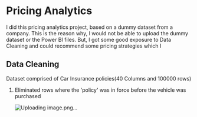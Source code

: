 # Pricing Analytics

I did this pricing analytics project, based on a dummy dataset from a company. This is the reason why, I would not be able to upload the dummy dataset or the Power BI files. But, I got some good exposure to Data Cleaning and could recommend some pricing strategies which I 


## Data Cleaning

Dataset comprised of Car Insurance policies(40 Columns and 100000 rows)

1. Eliminated rows where the 'policy' was in force before the vehicle was purchased

   ![Uploading image.png…]()

